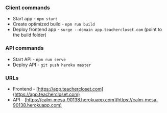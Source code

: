 ### Client commands

- Start app - `npm start`
- Create optimized build - `npm run build`
- Deploy frontend app - `surge --domain app.teachercloset.com` (point to the build folder)

### API commands

- Start API - `npm run serve`
- Deploy API - `git push heroku master`

### URLs

- Frontend - [https://app.teachercloset.com](https://app.teachercloset.com)
- API - [https://calm-mesa-90138.herokuapp.com](https://calm-mesa-90138.herokuapp.com)